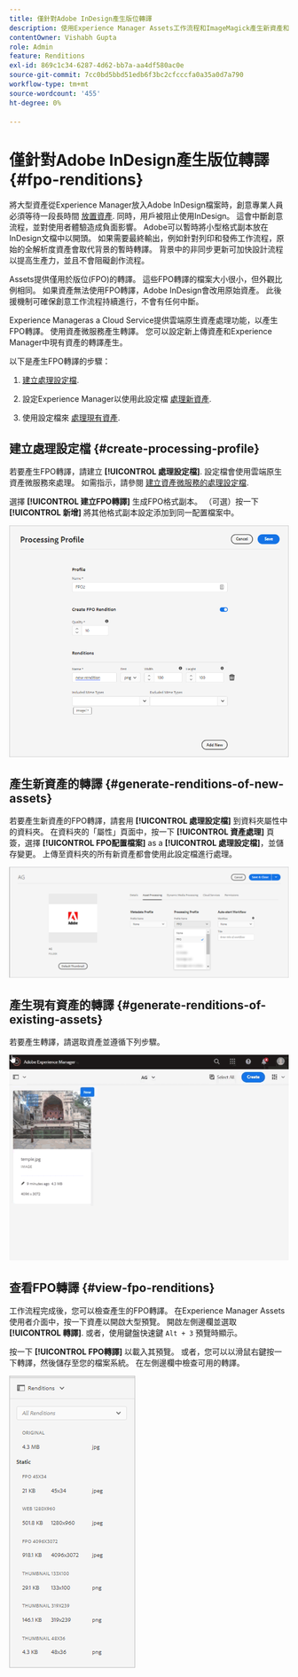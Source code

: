 ```yaml
---
title: 僅針對Adobe InDesign產生版位轉譯
description: 使用Experience Manager Assets工作流程和ImageMagick產生新資產和現有資產的FPO轉譯。
contentOwner: Vishabh Gupta
role: Admin
feature: Renditions
exl-id: 869c1c34-6287-4d62-bb7a-aa4df580ac0e
source-git-commit: 7cc0bd5bbd51edb6f3bc2cfcccfa0a35a0d7a790
workflow-type: tm+mt
source-wordcount: '455'
ht-degree: 0%

---
```


# 僅針對Adobe InDesign產生版位轉譯 {#fpo-renditions}

將大型資產從Experience Manager放入Adobe InDesign檔案時，創意專業人員必須等待一段長時間 [放置資產](https://helpx.adobe.com/indesign/using/placing-graphics.html). 同時，用戶被阻止使用InDesign。 這會中斷創意流程，並對使用者體驗造成負面影響。 Adobe可以暫時將小型格式副本放在InDesign文檔中以開頭。 如果需要最終輸出，例如針對列印和發佈工作流程，原始的全解析度資產會取代背景的暫時轉譯。 背景中的非同步更新可加快設計流程以提高生產力，並且不會阻礙創作流程。

Assets提供僅用於版位(FPO)的轉譯。 這些FPO轉譯的檔案大小很小，但外觀比例相同。 如果資產無法使用FPO轉譯，Adobe InDesign會改用原始資產。 此後援機制可確保創意工作流程持續進行，不會有任何中斷。

Experience Manageras a Cloud Service提供雲端原生資產處理功能，以產生FPO轉譯。 使用資產微服務產生轉譯。 您可以設定新上傳資產和Experience Manager中現有資產的轉譯產生。

以下是產生FPO轉譯的步驟：

1. [建立處理設定檔](#create-processing-profile).

1. 設定Experience Manager以使用此設定檔 [處理新資產](#generate-renditions-of-new-assets).
1. 使用設定檔來 [處理現有資產](#generate-renditions-of-existing-assets).

## 建立處理設定檔 {#create-processing-profile}

若要產生FPO轉譯，請建立 **[!UICONTROL 處理設定檔]**. 設定檔會使用雲端原生資產微服務來處理。 如需指示，請參閱 [建立資產微服務的處理設定檔](asset-microservices-configure-and-use.md).

選擇 **[!UICONTROL 建立FPO轉譯]** 生成FPO格式副本。 （可選）按一下 **[!UICONTROL 新增]** 將其他格式副本設定添加到同一配置檔案中。

![create-processing-profile-fpo-renditions](assets/create-processing-profile-fpo-renditions.png)

## 產生新資產的轉譯 {#generate-renditions-of-new-assets}

若要產生新資產的FPO轉譯，請套用 **[!UICONTROL 處理設定檔]** 到資料夾屬性中的資料夾。 在資料夾的「屬性」頁面中，按一下 **[!UICONTROL 資產處理]** 頁簽，選擇 **[!UICONTROL FPO配置檔案]** as a **[!UICONTROL 處理設定檔]**，並儲存變更。 上傳至資料夾的所有新資產都會使用此設定檔進行處理。

![add-fpo-rendition](assets/add-fpo-rendition.png)


## 產生現有資產的轉譯 {#generate-renditions-of-existing-assets}

若要產生轉譯，請選取資產並遵循下列步驟。

![fpo-existing-asset-reprocess](assets/fpo-existing-asset-reprocess.gif)


## 查看FPO轉譯 {#view-fpo-renditions}

工作流程完成後，您可以檢查產生的FPO轉譯。 在Experience Manager Assets使用者介面中，按一下資產以開啟大型預覽。 開啟左側邊欄並選取 **[!UICONTROL 轉譯]**. 或者，使用鍵盤快速鍵 `Alt + 3` 預覽時顯示。

按一下 **[!UICONTROL FPO轉譯]** 以載入其預覽。 或者，您可以以滑鼠右鍵按一下轉譯，然後儲存至您的檔案系統。 在左側邊欄中檢查可用的轉譯。

![rendition_list](assets/list-renditions.png)
